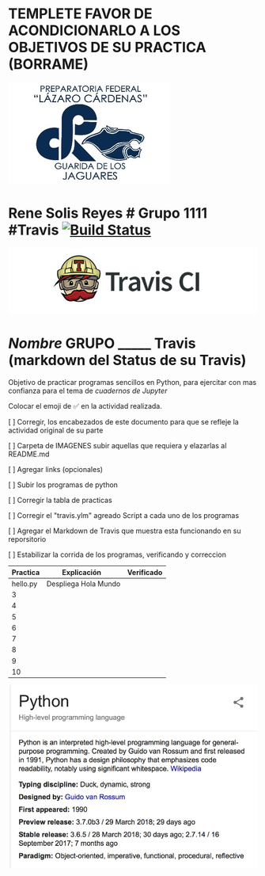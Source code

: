 # TEMPLETE FAVOR DE ACONDICIONARLO A LOS OBJETIVOS DE SU PRACTICA (BORRAME)

![Bienvenido Capacitación de Informática](imagenes/lazaro-cardenas-logo.jpg)


#  Rene Solis Reyes # Grupo 1111 #Travis [![Build Status](https://travis-ci.org/tectijuana/travistest.svg?branch=master)](https://travis-ci.org/tectijuana/travistest)


![Compilado y revisado por Travis](imagenes/logo-travisci.jpg)
# _Nombre_ GRUPO _____  Travis (markdown del Status de su Travis)

Objetivo de practicar programas sencillos en Python, para ejercitar con mas confianza para el tema de _cuadernos de Jupyter_

Colocar el emoji de ✅ en la actividad realizada.

[ ] Corregir, los encabezados de este documento para que se refleje la actividad original de su parte

[ ] Carpeta de IMAGENES subir aquellas que requiera y elazarlas al README.md

[ ] Agregar links (opcionales)

[ ] Subir los programas de python

[ ] Corregir la tabla de practicas

[ ] Corregir el "travis.ylm" agreado Script a cada uno de los programas

[ ] Agregar el Markdown de Travis que muestra esta funcionando en su reporsitorio

[ ] Estabilizar la corrida de los programas, verificando y correccion



| Practica  | Explicación   | Verificado |
|----|---------------|---------------|
| hello.py |   Despliega Hola Mundo  |
| 3  |               |               |
| 4  |               |               |
| 5  |               |               |
| 6  |               |               |
| 7  |               |               |
| 8  |               |               |
| 9  |               |               |
| 10 |               |               |



![](imagenes/QueEsPython.jpg)

